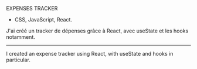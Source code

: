 EXPENSES TRACKER

* CSS, JavaScript, React.

J'ai créé un tracker de dépenses grâce à React, avec useState et les hooks notamment.
__________

I created an expense tracker using React, with useState and hooks in particular.
